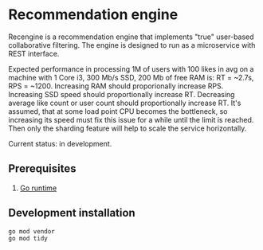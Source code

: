 # Recommendation engine

Recengine is a recommendation engine that implements "true" user-based
collaborative filtering. The engine is designed to run as a microservice
with REST interface.

Expected performance in processing 1M of users with 100 likes in avg on a
machine with 1 Core i3, 300 Mb/s SSD, 200 Mb of free RAM is:
RT = ~2.7s, RPS = ~1200.
Increasing RAM should proporionally increase RPS.
Increasing SSD speed should proportionally increase RT.
Decreasing average like count or user count should proportionally increase RT.
It's assumed, that at some load point CPU becomes the bottleneck, so increasing
its speed must fix this issue for a while until the limit is reached. Then only
the sharding feature will help to scale the service horizontally.

Current status: in development.

## Prerequisites

1. [Go runtime](https://go.dev/doc/install)

## Development installation

```bash
go mod vendor
go mod tidy
```
